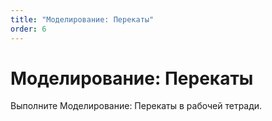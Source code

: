 ```yaml
---
title: "Моделирование: Перекаты"
order: 6
---
```


# Моделирование: Перекаты

Выполните Моделирование: Перекаты в рабочей тетради.